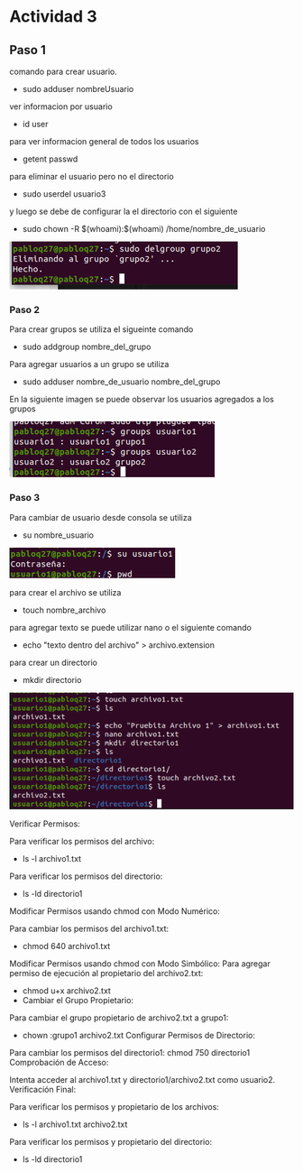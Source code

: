 # Actividad 3

## Paso 1


comando para crear usuario.

- sudo adduser nombreUsuario

ver informacion por usuario
- id user

para ver informacion general de todos los usuarios
- getent passwd

para eliminar el usuario pero no el directorio
- sudo userdel usuario3

y luego se debe de configurar la el directorio con el siguiente

- sudo chown -R \$(whoami):$(whoami) /home/nombre_de_usuario

![Imagen](delete_grupo2.png)
### Paso 2

Para crear grupos se utiliza el sigueinte comando
- sudo addgroup nombre_del_grupo


Para agregar usuarios a un grupo se utiliza
- sudo adduser nombre_de_usuario nombre_del_grupo

En la siguiente imagen se puede observar los usuarios agregados a los grupos

![Imagen](verificar_membresia.png)


### Paso 3

Para cambiar de usuario desde consola se utiliza

- su nombre_usuario

![Imagen](login_user1.png)

para crear el archivo se utiliza 

- touch nombre_archivo

para agregar texto se puede utilizar nano o el siguiente comando
- echo "texto dentro del archivo" > archivo.extension

para crear un directorio 

- mkdir directorio

![Imagen](crear_archivos.png)

Verificar Permisos:

Para verificar los permisos del archivo:

- ls -l archivo1.txt

Para verificar los permisos del directorio: 

- ls -ld directorio1

Modificar Permisos usando chmod con Modo Numérico:

Para cambiar los permisos del archivo1.txt: 

- chmod 640 archivo1.txt

Modificar Permisos usando chmod con Modo Simbólico:
Para agregar permiso de ejecución al propietario del archivo2.txt: 

- chmod u+x archivo2.txt
- Cambiar el Grupo Propietario:

Para cambiar el grupo propietario de archivo2.txt a grupo1: 

- chown :grupo1 archivo2.txt
Configurar Permisos de Directorio:

Para cambiar los permisos del directorio1: chmod 750 directorio1
Comprobación de Acceso:

Intenta acceder al archivo1.txt y directorio1/archivo2.txt como usuario2.
Verificación Final:

Para verificar los permisos y propietario de los archivos: 

- ls -l archivo1.txt archivo2.txt

Para verificar los permisos y propietario del directorio: 

- ls -ld directorio1



